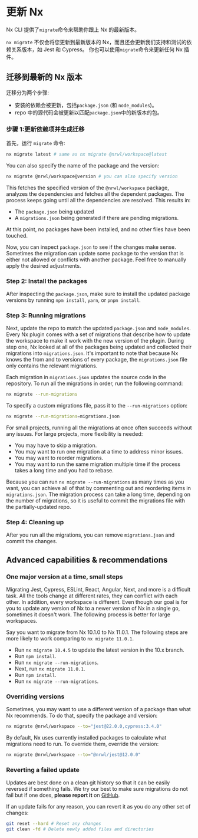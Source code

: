# 更新 Nx

Nx CLI 提供了`migrate`命令来帮助你跟上 Nx 的最新版本。

`nx migrate` 不仅会将您更新到最新版本的 Nx，而且还会更新我们支持和测试的依赖关系版本，如 Jest 和 Cypress。
你也可以使用`migrate`命令来更新任何 Nx 插件。

## 迁移到最新的 Nx 版本

迁移分为两个步骤:

- 安装的依赖会被更新，包括`package.json` (和 `node_modules`)。
- repo 中的源代码会被更新以匹配`package.json`中的新版本的包。

### 步骤 1:更新依赖项并生成迁移

首先，运行 `migrate` 命令:

```bash
nx migrate latest # same as nx migrate @nrwl/workspace@latest
```

You can also specify the name of the package and the version:

```bash
nx migrate @nrwl/workspace@version # you can also specify version
```

This fetches the specified version of the `@nrwl/workspace` package, analyzes the dependencies and fetches all the dependent packages. The process keeps going until all the dependencies are resolved. This results in:

- The `package.json` being updated
- A `migrations.json` being generated if there are pending migrations.

At this point, no packages have been installed, and no other files have been touched.

Now, you can inspect `package.json` to see if the changes make sense. Sometimes the migration can update some package to the version that is either not allowed or conflicts with another package. Feel free to manually apply the desired adjustments.

### Step 2: Install the packages

After inspecting the `package.json`, make sure to install the updated package versions by running `npm install`, `yarn`, or `pnpm install`.

### Step 3: Running migrations

Next, update the repo to match the updated `package.json` and `node_modules`. Every Nx plugin comes with a set of migrations that describe how to update the workspace to make it work with the new version of the plugin. During step one, Nx looked at all of the packages being updated and collected their migrations into `migrations.json`. It's important to note that because Nx knows the from and to versions of every package, the `migrations.json` file only contains the relevant migrations.

Each migration in `migrations.json` updates the source code in the repository. To run all the migrations in order, run the following command:

```bash
nx migrate --run-migrations
```

To specify a custom migrations file, pass it to the `--run-migrations` option:

```bash
nx migrate --run-migrations=migrations.json
```

For small projects, running all the migrations at once often succeeds without any issues. For large projects, more flexibility is needed:

- You may have to skip a migration.
- You may want to run one migration at a time to address minor issues.
- You may want to reorder migrations.
- You may want to run the same migration multiple time if the process takes a long time and you had to rebase.

Because you can run `nx migrate --run-migrations` as many times as you want, you can achieve all of that by commenting out and reordering items in `migrations.json`. The migration process can take a long time, depending on the number of migrations, so it is useful to commit the migrations file with the partially-updated repo.

### Step 4: Cleaning up

After you run all the migrations, you can remove `migrations.json` and commit the changes.

## Advanced capabilities & recommendations

### One major version at a time, small steps

Migrating Jest, Cypress, ESLint, React, Angular, Next, and more is a difficult task. All the tools change at different rates, they can conflict with each other. In addition, every workspace is different. Even though our goal is for you to update any version of Nx to a newer version of Nx in a single go, sometimes it doesn't work. The following process is better for large workspaces.

Say you want to migrate from Nx 10.1.0 to Nx 11.0.1. The following steps are more likely to work comparing to `nx migrate 11.0.1`.

- Run `nx migrate 10.4.5` to update the latest version in the 10.x branch.
- Run `npm install`.
- Run `nx migrate --run-migrations`.
- Next, run `nx migrate 11.0.1`.
- Run `npm install`.
- Run `nx migrate --run-migrations`.

### Overriding versions

Sometimes, you may want to use a different version of a package than what Nx recommends. To do that, specify the package and version:

```bash
nx migrate @nrwl/workspace --to="jest@22.0.0,cypress:3.4.0"
```

By default, Nx uses currently installed packages to calculate what migrations need to run. To override them, override the version:

```bash
nx migrate @nrwl/workspace --to="@nrwl/jest@12.0.0"
```

### Reverting a failed update

Updates are best done on a clean git history so that it can be easily reversed if something fails. We try our best to make sure migrations do not fail but if one does, **please report it** on [GitHub](https://www.github.com/nrwl/nx/issues/new/).

If an update fails for any reason, you can revert it as you do any other set of changes:

```bash
git reset --hard # Reset any changes
git clean -fd # Delete newly added files and directories
```
